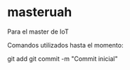 # masteruah
Para el master de IoT

Comandos utilizados hasta el momento:

git add
git commit -m "Commit inicial"